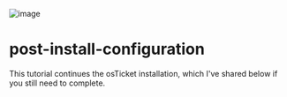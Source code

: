 ![image](https://github.com/Timothyjdm44/post-install-configuration/assets/142111972/a43e4997-9c1e-4b66-b8e9-5c0c953431c6)


# post-install-configuration

This tutorial continues the osTicket installation, which I've shared below if you still need to complete.
